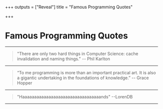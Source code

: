 +++
outputs = ["Reveal"]
title = "Famous Programming Quotes"

+++
# Famous Programming Quotes

---

> "There are only two hard things in Computer Science: cache invalidation and naming things." -- Phil Karlton

---

> “To me programming is more than an important practical art. It is also a gigantic undertaking in the foundations of knowledge.” -- Grace Hopper

---

> "Haaaaaaaaaaaaaaaaaaaaaaaaaaaaaaaaands" --LorenDB

---
